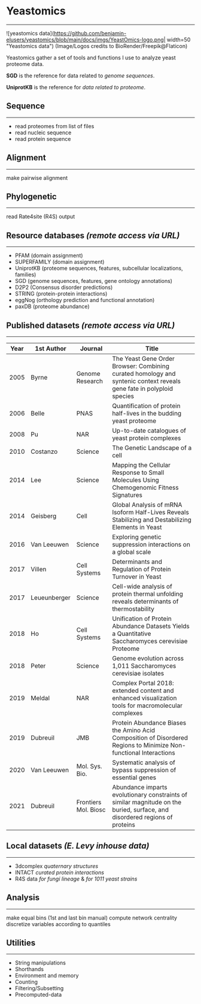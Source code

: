 # Yeastomics
-------------

![yeastomics data](https://github.com/benjamin-elusers/yeastomics/blob/main/docs/imgs/YeastOmics-logo.png| width=50 "Yeastomics data")
(Image/Logos credits to BioRender/Freepik@Flaticon)

Yeastomics gather a set of tools and functions I use to analyze yeast proteome data.

**SGD** is the reference for data related to _genome sequences_.

**UniprotKB** is the reference for _data related to proteome_.


## Sequence
-------------

- read proteomes from list of files
- read nucleic sequence 
- read protein sequence

## Alignment
-------------

make pairwise alignment

## Phylogenetic
-------------

read Rate4site (R4S) output


## Resource databases _(remote access via URL)_
-------------

- PFAM (domain assignment)
- SUPERFAMILY (domain assignment)
- UniprotKB (proteome sequences, features, subcellular localizations, families)
- SGD (genome sequences, features, gene ontology annotations)
- D2P2 (Consensus disorder predictions)
- STRING (protein-protein interactions)
- eggNog (orthology prediction and functional annotation)
- paxDB (proteome abundance)

## Published datasets _(remote access via URL)_
-------------
|Year|1st Author  |Journal             |Title                                                                                                                     |
|----|------------|--------------------|--------------------------------------------------------------------------------------------------------------------------|
|2005|Byrne       |Genome Research     |The Yeast Gene Order Browser: Combining curated homology and syntenic context reveals gene fate in polyploid species      |
|2006|Belle       |PNAS                |Quantification of protein half-lives in the budding yeast proteome                                                        |
|2008|Pu          |NAR                 |Up-to-date catalogues of yeast protein complexes                                                                          |
|2010|Costanzo    |Science             |The Genetic Landscape of a cell                                                                                           |
|2014|Lee         |Science             |Mapping the Cellular Response to Small Molecules Using Chemogenomic Fitness Signatures                                    |
|2014|Geisberg    |Cell                |Global Analysis of mRNA Isoform Half-Lives Reveals Stabilizing and Destabilizing Elements in Yeast                        |
|2016|Van Leeuwen |Science             |Exploring genetic suppression interactions on a global scale                                                              |
|2017|Villen      |Cell Systems        |Determinants and Regulation of Protein Turnover in Yeast                                                                  |
|2017|Leueunberger|Science             |Cell-wide analysis of protein thermal unfolding reveals determinants of thermostability                                   |
|2018|Ho          |Cell Systems        |Unification of Protein Abundance Datasets Yields a Quantitative Saccharomyces cerevisiae Proteome                         |
|2018|Peter       |Science             |Genome evolution across 1,011 Saccharomyces cerevisiae isolates                                                           |
|2019|Meldal      |NAR                 |Complex Portal 2018: extended content and enhanced visualization tools for macromolecular complexes                       |
|2019|Dubreuil    |JMB                 |Protein Abundance Biases the Amino Acid Composition of Disordered Regions to Minimize Non-functional Interactions         |
|2020|Van Leeuwen |Mol. Sys. Bio.      |Systematic analysis of bypass suppression of essential genes                                                              |
|2021|Dubreuil    |Frontiers Mol. Biosc|Abundance imparts evolutionary constraints of similar magnitude on the buried, surface, and disordered regions of proteins|

## Local datasets _(E. Levy inhouse data)_
-------------

- 3dcomplex *quaternary structures*
- INTACT *curated protein interactions*
- R4S data *for fungi lineage* & *for 1011 yeast strains*

## Analysis
-------------

make equal bins (1st and last bin manual)
compute network centrality
discretize variables according to quantiles

## Utilities
-------------

- String manipulations
- Shorthands
- Environment and memory
- Counting
- Filtering/Subsetting
- Precomputed-data

